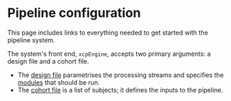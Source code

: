 Pipeline configuration
======================

This page includes links to everything needed to get started with the pipeline system.

The system's front end, `xcpEngine`, accepts two primary arguments: a design file and a cohort file.

 * The [design file](%%BASEURL/config/design.html) parametrises the processing streams and specifies the [modules](%%BASEURL/modules/index.html) that should be run.
 * The [cohort file](%%BASEURL/config/cohort.html) is a list of subjects; it defines the inputs to the pipeline.
